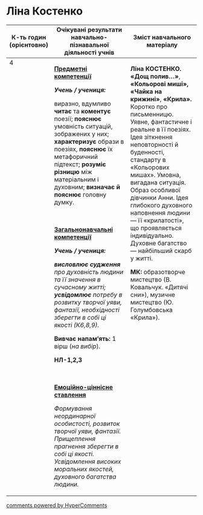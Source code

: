 <div id="hypercomments_widget" class="js-hypercomments-widget invisible"></div>

# Ліна Костенко

<table>
  <tr>
    <td width="10%" align="center"><b>К-ть годин (орієнтовно)</b></td>
    <td width="45%" align="center"><b>Очікувані результати навчально-пізнавальної діяльності учнів</b></td>
    <td width="45%" align="center"><b>Зміст навчального матеріалу</b></td>
  </tr>
<tbody>
  <tr>
<td width="10%" style="vertical-align:top !important;">4</td>
    <td width="45%" style="vertical-align:top !important;">
<p><strong><u>Предметні компетенції </u></strong></p>
<p><strong><em>Учень / учениця: </em></strong></p>
<p>виразно, вдумливо <strong>читає</strong> та <strong>коментує</strong> поезії; <strong>пояснює</strong> умовність ситуацій, зображених у них; <strong>характеризує</strong> образи в поезіях, <strong>пояснює</strong> їх метафоричний підтекст; <strong>розуміє різницю</strong> між матеріальним і духовним;<strong> визначає й пояснює </strong>головну думку.</p>
<p><em>&nbsp;</em></p>
<p><strong><u>Загальнонавчальні компетенції</u></strong></p>
<p><strong><em>Учень / учениця: </em></strong></p>
<p><strong><em>висловлює судження</em></strong><em> про духовність людини та її значення в сучасному житті; <strong>усвідомлює</strong> потребу в розвитку творчої уяви, фантазії, необхідності зберегти в собі ці якості (К6,8,9). </em></p>
<p><strong>Вивчає напам&rsquo;ять:</strong> 1 вірш (<em>на вибір</em>).</p>
<p><strong>НЛ-1,2,3</strong></p>
<p><em>&nbsp;</em></p>
<p><strong><u>Емоційно-ціннісне ставлення</u></strong></p>
<p><em>Формування неординарної особистості, розвиток творчої уяви, фантазії. Прищеплення прагнення зберегти в собі ці якості. Усвідомлення високих моральних якостей, духовного багатства людини.</em></p>
</td>
    <td width="45%" style="vertical-align:top !important;">
<p><strong>Ліна КОСТЕНКО. &laquo;Дощ полив&hellip;&raquo;</strong>, <strong>&laquo;Кольорові миші&raquo;, &laquo;Чайка на крижині&raquo;</strong>, <strong>&laquo;Крила&raquo;.</strong> Коротко про письменницю. Уявне, фантастичне і реальне в її поезіях. Ідея зіткнення неповторності й буденності, стандарту в &laquo;Кольорових мишах&raquo;. Умовна, вигадана ситуація. Образ особливої дівчинки Анни. Ідея глибокого духовного наповнення людини &mdash; її &laquo;крилатості&raquo;, що проявляється індивідуально. Духовне багатство &mdash; найбільший скарб у житті.</p>
<p><strong>МК: </strong>образотворче мистецтво (В. Ковальчук. &laquo;Дитячі сни&raquo;), музичне мистецтво (Ю. Голумбовська &laquo;Крила&raquo;).</p></td>
  </tr>
</tbody>
</table>

<div class="js-hypercomments-container">
<a href="http://hypercomments.com" class="hc-link" title="comments widget">comments powered by HyperComments</a>
</div>
